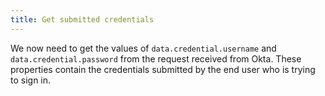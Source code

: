 ```yaml
---
title: Get submitted credentials
---
```


We now need to get the values of `data.credential.username` and `data.credential.password` from the request received from Okta. These properties contain the credentials submitted by the end user who is trying to sign in.

<StackSelector snippet="get-submitted-credentials"/>

<NextSectionLink/>
